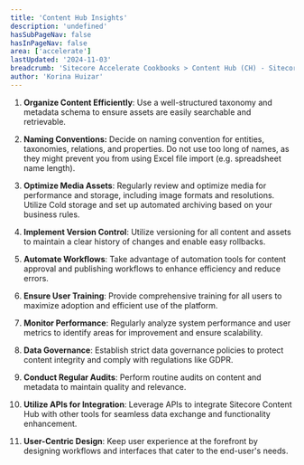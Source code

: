 ```yaml
---
title: 'Content Hub Insights'
description: 'undefined'
hasSubPageNav: false
hasInPageNav: false
area: ['accelerate']
lastUpdated: '2024-11-03'
breadcrumb: 'Sitecore Accelerate Cookbooks > Content Hub (CH) - Sitecore Recipes > CH Pre-Development'
author: 'Korina Huizar'
---
```

1.  **Organize Content Efficiently**: Use a well-structured taxonomy and metadata schema to ensure assets are easily searchable and retrievable.
    
2.  **Naming Conventions:** Decide on naming convention for entities, taxonomies, relations, and properties. Do not use too long of names, as they might prevent you from using Excel file import (e.g. spreadsheet name length).
    
3.  **Optimize Media Assets**: Regularly review and optimize media for performance and storage, including image formats and resolutions. Utilize Cold storage and set up automated archiving based on your business rules.
    
4.  **Implement Version Control**: Utilize versioning for all content and assets to maintain a clear history of changes and enable easy rollbacks.
    
5.  **Automate Workflows**: Take advantage of automation tools for content approval and publishing workflows to enhance efficiency and reduce errors.
    
6.  **Ensure User Training**: Provide comprehensive training for all users to maximize adoption and efficient use of the platform.
    
7.  **Monitor Performance**: Regularly analyze system performance and user metrics to identify areas for improvement and ensure scalability.
    
8.  **Data Governance**: Establish strict data governance policies to protect content integrity and comply with regulations like GDPR.
    
9.  **Conduct Regular Audits**: Perform routine audits on content and metadata to maintain quality and relevance.
    
10.  **Utilize APIs for Integration**: Leverage APIs to integrate Sitecore Content Hub with other tools for seamless data exchange and functionality enhancement.
    
11.  **User-Centric Design**: Keep user experience at the forefront by designing workflows and interfaces that cater to the end-user's needs.